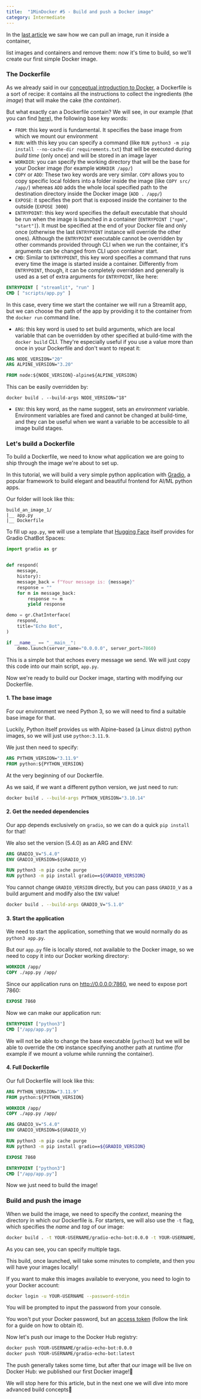 ```yaml
---
title:  "1MinDocker #5 - Build and push a Docker image"
category: Intermediate 
---
```


In the [last article](https://dev.to/astrabert/1mindocker-4-docker-cli-essentials-33pl) we saw how we can pull an image, run it inside a container, 

<!-- more -->

list images and containers and remove them: now it's time to build, so we'll create our first simple Docker image.



### The Dockerfile

As we already said in our [conceptual introduction to Docker](https://dev.to/astrabert/1mindocker-3-fundamental-concepts-55ph), a Dockerfile is a sort of recipe: it contains all the instructions to collect the ingredients (the *image*) that will make the cake (the _container_). 

But what exactly can a Dockerfile contain? We will see, in our example (that you can find [here](https://github.com/AstraBert/1minDocker/tree/master/code_snippets/build_an_image_1)), the following base key words:

- `FROM`: this key word is fundamental. It specifies the base image from which we mount our environment
- `RUN`: with this key you can specify a command (like `RUN python3 -m pip install --no-cache-dir requirements.txt`) that will be executed during _build time_ (only once) and will be stored in an image layer
- `WORKDIR`: you can specify the working directory that will be the base for your Docker image (for example `WORKDIR /app/`)
- `COPY` or `ADD`: These two key words are very similar. `COPY` allows you to copy specific local folders into a folder inside the image (like `COPY src/ /app/`) whereas `ADD` adds the whole local specified path to the destination directory inside the Docker image (`ADD . /app/`)
- `EXPOSE`: it specifies the port that is exposed inside the container to the outside (`EXPOSE 3000`)
- `ENTRYPOINT`: this key word specifies the default executable that should be run when the image is launched in a container (`ENTRYPOINT ["npm", "start"]`). It must be specified at the end of your Docker file and only once (otherwise the last `ENTRYPOINT` instance will override the other ones). Although the `ENTRYPOINT` executable cannot be overridden by other commands provided through CLI when we run the container, it's arguments can be changed from CLI upon container start.
- `CMD`: Similar to `ENTRYPOINT`, this key word specifies a command that runs every time the image is started inside a container. Differently from `ENTRYPOINT`, though, it can be completely overridden and generally is used as a set of extra arguments for `ENTRYPOINT`, like here:
```Dockerfile
ENTRYPOINT [ "streamlit", "run" ]
CMD [ "scripts/app.py" ]
```
In this case, every time we start the container we will run a Streamlit app, but we can choose the path of the app by providing it to the container from the `docker run` command line.
- `ARG`: this key word is used to set build arguments, which are local variable that can be overridden by other specified at build-time with the `docker build` CLI. They're especially useful if you use a value more than once in your Dockerfile and don't want to repeat it:
```Dockerfile
ARG NODE_VERSION="20"
ARG ALPINE_VERSION="3.20"

FROM node:${NODE_VERSION}-alpine${ALPINE_VERSION}
```

This can be easily overridden by:
```
docker build . --build-args NODE_VERSION="18" 
```
- `ENV`: this key word, as the name suggest, sets an _environment_ variable. Environment variables are fixed and cannot be changed at build-time, and they can be useful when we want a variable to be accessible to all image build stages.

### Let's build a Dockerfile

To build a Dockerfile, we need to know what application we are going to ship through the image we're about to set up.

In this tutorial, we will build a very simple python application with [Gradio](https://gradio.app), a popular framework to build elegant and beautiful frontend for AI/ML python apps.

Our folder will look like this:

```
build_an_image_1/
|__ app.py
|__ Dockerfile
```

To fill up `app.py`, we will use a template that [Hugging Face](https://huggingface.com) itself provides for Gradio ChatBot Spaces:


```python
import gradio as gr


def respond(
    message,
    history):
    message_back = f"Your message is: {message}"
    response = ""
    for m in message_back:
        response += m
        yield response

demo = gr.ChatInterface(
    respond,
    title="Echo Bot",
)

if __name__ == "__main__":
    demo.launch(server_name="0.0.0.0", server_port=7860)
```

This is a simple bot that echoes every message we send. 
We will just copy this code into our main script, `app.py`.

Now we're ready to build our Docker image, starting with modifying our Dockerfile.

#### 1. The base image

For our environment we need Python 3, so we will need to find a suitable base image for that.

Luckily, Python itself provides us with Alpine-based (a Linux distro) python images, so we will just use `python:3.11.9`.

We just then need to specify:

```Dockerfile
ARG PYTHON_VERSION="3.11.9"
FROM python:${PYTHON_VERSION}
```

At the very beginning of our Dockerfile.

As we said, if we want a different python version, we just need to run:

```bash
docker build . --build-args PYTHON_VERSION="3.10.14"
```

#### 2. Get the needed dependencies

Our app depends exclusively on `gradio`, so we can do a quick `pip install` for that!

We also set the version (5.4.0) as an ARG and ENV:

```Dockerfile
ARG GRADIO_V="5.4.0"
ENV GRADIO_VERSION=${GRADIO_V}

RUN python3 -m pip cache purge
RUN python3 -m pip install gradio==${GRADIO_VERSION}
```

You cannot change `GRADIO_VERSION` directly, but you can pass `GRADIO_V` as a build argument and modify also the `ENV` value!

```bash
docker build . --build-args GRADIO_V="5.1.0"
```

#### 3. Start the application

We need to start the application, something that we would normally do as `python3 app.py`.

But our `app.py` file is locally stored, not available to the Docker image, so we need to copy it into our Docker working directory:

```Dockerfile
WORKDIR /app/
COPY ./app.py /app/
```

Since our application runs on http://0.0.0.0:7860, we need to expose port 7860:

```Dockerfile
EXPOSE 7860
```

Now we can make our application run:

```Dockerfile
ENTRYPOINT ["python3"]
CMD ["/app/app.py"]
```

We will not be able to change the base executable (`python3`) but we will be able to override the `CMD` instance specifying another path at runtime (for example if we mount a volume while running the container).

#### 4. Full Dockerfile

Our full Dockerfile will look like this:

```Dockerfile
ARG PYTHON_VERSION="3.11.9"
FROM python:${PYTHON_VERSION}

WORKDIR /app/
COPY ./app.py /app/

ARG GRADIO_V="5.4.0"
ENV GRADIO_VERSION=${GRADIO_V}

RUN python3 -m pip cache purge
RUN python3 -m pip install gradio==${GRADIO_VERSION}

EXPOSE 7860

ENTRYPOINT ["python3"]
CMD ["/app/app.py"]
```

Now we just need to build the image!

### Build and push the image

When we build the image, we need to specify the _context_, meaning the directory in which our Dockerfile is. For starters, we will also use the `-t` flag, which specifies the _name_ and *tag* of our image:

```bash
docker build . -t YOUR-USERNAME/gradio-echo-bot:0.0.0 -t YOUR-USERNAME/gradio-echo-bot:latest
```

As you can see, you can specify multiple tags.

This build, once launched, will take some minutes to complete, and then you will have your images locally!

If you want to make this images available to everyone, you need to login to your Docker account:

```bash
docker login -u YOUR-USERNAME --password-stdin
```

You will be prompted to input the password from your console. 

You won't put your Docker password, but an [access token](https://docs.docker.com/security/for-developers/access-tokens/#create-an-access-token) (follow the link for a guide on how to obtain it). 

Now let's push our image to the Docker Hub registry:

```bash
docker push YOUR-USERNAME/gradio-echo-bot:0.0.0
docker push YOUR-USERNAME/gradio-echo-bot:latest
```

The push generally takes some time, but after that our image will be live on Docker Hub: we published our first Docker image!🎉

We will stop here for this article, but in the next one we will dive into more advanced build concepts🥰 